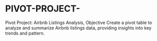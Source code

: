 # PIVOT-PROJECT-
Pivot Project: Airbnb Listings Analysis, Objective Create a pivot table to analyze and summarize Airbnb listings data, providing insights into key trends and pattern.
